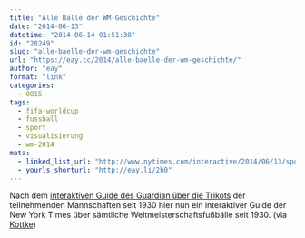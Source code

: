 ```yaml
---
title: "Alle Bälle der WM-Geschichte"
date: "2014-06-13"
datetime: "2014-06-14 01:51:38"
id: "28249"
slug: "alle-baelle-der-wm-geschichte"
url: "https://eay.cc/2014/alle-baelle-der-wm-geschichte/"
author: "eay"
format: "link"
categories:
  - 0815
tags:
  - fifa-worldcup
  - fussball
  - sport
  - visualisierung
  - wm-2014
meta:
  - linked_list_url: "http://www.nytimes.com/interactive/2014/06/13/sports/worldcup/world-cup-balls.html"
  - yourls_shorturl: "http://eay.li/2h0"
---
```


Nach dem [interaktiven Guide des Guardian über die Trikots](//eay.cc/2014/alle-trikots-der-wm-geschichte/) der teilnehmenden Mannschaften seit 1930 hier nun ein interaktiver Guide der New York Times über sämtliche Weltmeisterschaftsfußbälle seit 1930. (via [Kottke](http://kottke.org/14/06/world-cup-balls-1930-2014))
